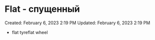 # Flat - спущенный

Created: February 6, 2023 2:19 PM
Updated: February 6, 2023 2:19 PM

- flat tyreflat wheel